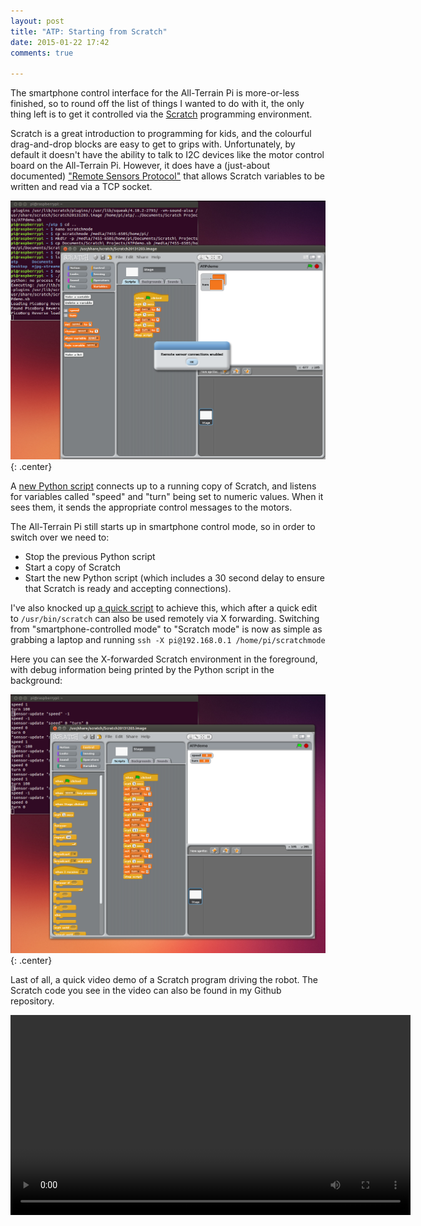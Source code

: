 ```yaml
---
layout: post
title: "ATP: Starting from Scratch"
date: 2015-01-22 17:42
comments: true

---
```


The smartphone control interface for the All-Terrain Pi is more-or-less finished, so to round off the list of things I wanted to do with it, the only thing left is to get it controlled via the [Scratch](http://scratch.mit.edu/) programming environment.

Scratch is a great introduction to programming for kids, and the colourful drag-and-drop blocks are easy to get to grips with. Unfortunately, by default it doesn't have the ability to talk to I2C devices like the motor control board on the All-Terrain Pi. However, it does have a (just-about documented) ["Remote Sensors Protocol"](http://wiki.scratch.mit.edu/wiki/Remote_Sensors_Protocol) that allows Scratch variables to be written and read via a TCP socket.

![Scratch with the Remote Sensor interface enabled](/img/projects/atp/50.png){: .center}

A [new Python script](https://github.com/ianrenton/All-Terrain-Pi/blob/master/home/pi/atp/scratchrx.py) connects up to a running copy of Scratch, and listens for variables called "speed" and "turn" being set to numeric values. When it sees them, it sends the appropriate control messages to the motors.

The All-Terrain Pi still starts up in smartphone control mode, so in order to switch over we need to:

* Stop the previous Python script
* Start a copy of Scratch
* Start the new Python script (which includes a 30 second delay to ensure that Scratch is ready and accepting connections).

I've also knocked up [a quick script](https://github.com/ianrenton/All-Terrain-Pi/blob/master/home/pi/scratchmode) to achieve this, which after a quick edit to `/usr/bin/scratch` can also be used remotely via X forwarding. Switching from "smartphone-controlled mode" to "Scratch mode" is now as simple as grabbing a laptop and running `ssh -X pi@192.168.0.1 /home/pi/scratchmode`

Here you can see the X-forwarded Scratch environment in the foreground, with debug information being printed by the Python script in the background:

![Controlling the All-Terrain Pi from Scratch](/img/projects/atp/51.png){: .center}

Last of all, a quick video demo of a Scratch program driving the robot. The Scratch code you see in the video can also be found in my Github repository.

<center><video width="640" controls><source src="https://video.ianrenton.com/atp/scratch.mp4" type="video/mp4"></video></center>
